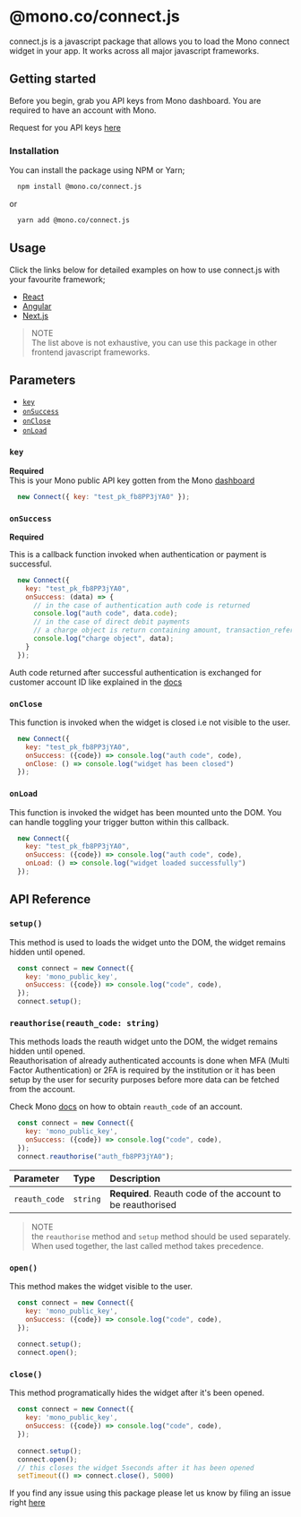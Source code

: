 
# @mono.co/connect.js

connect.js is a javascript package that allows you to load the Mono connect widget in your app. It works across all major javascript frameworks.


## Getting started 

Before you begin, grab you API keys from Mono dashboard. You are required to have an account with Mono.

Request for you API keys [here](https://app.withmono.com/register)

### Installation

You can install the package using NPM or Yarn;

```bash 
  npm install @mono.co/connect.js
```
or
```bash 
  yarn add @mono.co/connect.js
```
    
## Usage
Click the links below for detailed examples on how to use connect.js with your favourite framework;
- [React](docs/examples/react.md)
- [Angular](docs/examples/angular.md)
- [Next.js](docs/examples/nextjs.md)

> NOTE  
> The list above is not exhaustive, you can use this package in other frontend javascript frameworks.
## Parameters
- [`key`](README.md#key)
- [`onSuccess`](README.md#onsuccess)
- [`onClose`](README.md#onclose)
- [`onLoad`](README.md#onload)

### `key` 
**Required**  
This is your Mono public API key gotten from the Mono [dashboard](https://app.withmono.com)
```js
  new Connect({ key: "test_pk_fb8PP3jYA0" });
```

### `onSuccess`      
**Required**


This is a callback function invoked when authentication or payment is successful.
```js
  new Connect({ 
    key: "test_pk_fb8PP3jYA0",
    onSuccess: (data) => {
      // in the case of authentication auth code is returned
      console.log("auth code", data.code);
      // in the case of direct debit payments
      // a charge object is return containing amount, transaction_reference, type...
      console.log("charge object", data);
    } 
  });
```
Auth code returned after successful authentication is exchanged for customer account ID like explained in the [docs](https://docs.mono.co/reference/authentication-endpoint)

### `onClose`
This function is invoked when the widget is closed i.e not visible to the user.
```js
  new Connect({ 
    key: "test_pk_fb8PP3jYA0",
    onSuccess: ({code}) => console.log("auth code", code),
    onClose: () => console.log("widget has been closed")
  });
```

### `onLoad`
This function is invoked the widget has been mounted unto the DOM. You can handle toggling your trigger button within this callback. 
```js
  new Connect({ 
    key: "test_pk_fb8PP3jYA0",
    onSuccess: ({code}) => console.log("auth code", code),
    onLoad: () => console.log("widget loaded successfully")
  });
```

## API Reference

### `setup()`
This method is used to loads the widget unto the DOM, the widget remains hidden until opened.
```js
  const connect = new Connect({
    key: 'mono_public_key',
    onSuccess: ({code}) => console.log("code", code),
  });
  connect.setup();
```

### `reauthorise(reauth_code: string)`
This methods loads the reauth widget unto the DOM, the widget remains hidden until opened.   
Reauthorisation of already authenticated accounts is done when MFA (Multi Factor Authentication) or 2FA is required by the institution or it has been setup by the user for security purposes before more data can be fetched from the account.

Check Mono [docs](https://docs.mono.co/reference/intro#reauth-code) on how to obtain `reauth_code` of an account.

```js
  const connect = new Connect({
    key: 'mono_public_key',
    onSuccess: ({code}) => console.log("code", code),
  });
  connect.reauthorise("auth_fb8PP3jYA0");
```

| Parameter | Type     | Description                       |
| :-------- | :------- | :-------------------------------- |
| `reauth_code`      | `string` | **Required**. Reauth code of the account to be reauthorised |

> NOTE  
> the `reauthorise` method and `setup` method should be used separately. When used together, the last called method takes precedence.

### `open()`
This method makes the widget visible to the user.
```js
  const connect = new Connect({
    key: 'mono_public_key',
    onSuccess: ({code}) => console.log("code", code),
  });
  
  connect.setup();
  connect.open();
```

### `close()`
This method programatically hides the widget after it's been opened.
```js
  const connect = new Connect({
    key: 'mono_public_key',
    onSuccess: ({code}) => console.log("code", code),
  });
  
  connect.setup();
  connect.open();
  // this closes the widget 5seconds after it has been opened
  setTimeout(() => connect.close(), 5000)
```

If you find any issue using this package please let us know by filing an issue right [here](https://github.com/withmono/connect.js/issues)